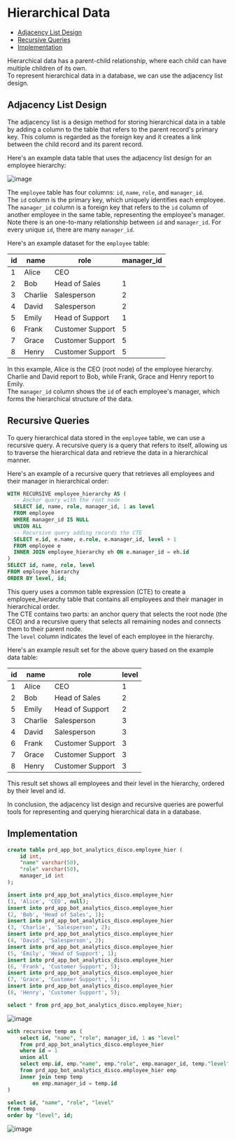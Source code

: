 # Hierarchical Data
- [Adjacency List Design](#adjacency-list-design)
- [Recursive Queries](#recursive-queries)
- [Implementation](#implementation)

Hierarchical data has a parent-child relationship, where each child can have multiple children of its own. <br>
To represent hierarchical data in a database, we can use the adjacency list design.

## Adjacency List Design
The adjacency list is a design method for storing hierarchical data in a table by adding a column to the table that refers to the parent record's primary key. This column is regarded as the foreign key and it creates a link between the child record and its parent record.

Here's an example data table that uses the adjacency list design for an employee hierarchy:

![image](https://user-images.githubusercontent.com/46085656/227180540-3dead881-7f34-4a15-9520-0bab2ac2b976.png)

The `employee` table has four columns: `id`, `name`, `role`, and `manager_id`. <br>
The `id` column is the primary key, which uniquely identifies each employee. <br>
The `manager_id` column is a foreign key that refers to the `id` column of another employee in the same table, representing the employee's manager. <br>
Note there is an one-to-many relationship between `id` and `manager_id`. For every unique `id`, there are many `manager_id`.

Here's an example dataset for the `employee` table:

id | name | role | manager_id
--|--|--|--
1 | Alice | CEO |
2 | Bob | Head of Sales | 1
3 | Charlie | Salesperson | 2
4 | David | Salesperson | 2
5 | Emily | Head of Support | 1
6 | Frank | Customer Support | 5
7 | Grace | Customer Support | 5
8 | Henry | Customer Support | 5
  
In this example, Alice is the CEO (root node) of the employee hierarchy. <br>
Charlie and David report to Bob, while Frank, Grace and Henry report to Emily. <br>
The `manager_id` column shows the `id` of each employee's manager, which forms the hierarchical structure of the data.

## Recursive Queries
To query hierarchical data stored in the `employee` table, we can use a recursive query. A recursive query is a query that refers to itself, allowing us to traverse the hierarchical data and retrieve the data in a hierarchical manner.

Here's an example of a recursive query that retrieves all employees and their manager in hierarchical order:

```sql
WITH RECURSIVE employee_hierarchy AS (
  -- Anchor query with the root node
  SELECT id, name, role, manager_id, 1 as level
  FROM employee
  WHERE manager_id IS NULL
  UNION ALL
  -- Recursive query adding records the CTE
  SELECT e.id, e.name, e.role, e.manager_id, level + 1
  FROM employee e
  INNER JOIN employee_hierarchy eh ON e.manager_id = eh.id
)
SELECT id, name, role, level
FROM employee_hierarchy
ORDER BY level, id;
```

This query uses a common table expression (CTE) to create a employee_hierarchy table that contains all employees and their manager in hierarchical order. <br>
The CTE contains two parts: an anchor query that selects the root node (the CEO) and a recursive query that selects all remaining nodes and connects them to their parent node. <br>
The `level` column indicates the level of each employee in the hierarchy.

Here's an example result set for the above query based on the example data table:

id | name | role | level 
--|--|--|--
1 | Alice   | CEO                  |     1
2 | Bob     | Head of Sales        |     2
5 | Emily   | Head of Support      |     2
3 | Charlie | Salesperson          |     3
4 | David   | Salesperson          |     3
6 | Frank   | Customer Support     |     3
7 | Grace   | Customer Support     |     3
8 | Henry   | Customer Support     |     3
  
This result set shows all employees and their level in the hierarchy, ordered by their level and id.

In conclusion, the adjacency list design and recursive queries are powerful tools for representing and querying hierarchical data in a database.

## Implementation
```sql
create table prd_app_bot_analytics_disco.employee_hier (
	id int,
	"name" varchar(50),
	"role" varchar(50),
	manager_id int
);

insert into prd_app_bot_analytics_disco.employee_hier
(1, 'Alice', 'CEO', null);
insert into prd_app_bot_analytics_disco.employee_hier
(2, 'Bob', 'Head of Sales', 1);
insert into prd_app_bot_analytics_disco.employee_hier
(3,	'Charlie', 'Salesperson', 2);
insert into prd_app_bot_analytics_disco.employee_hier
(4, 'David', 'Salesperson', 2);
insert into prd_app_bot_analytics_disco.employee_hier
(5,	'Emily', 'Head of Support',	1);
insert into prd_app_bot_analytics_disco.employee_hier
(6, 'Frank', 'Customer Support', 5);
insert into prd_app_bot_analytics_disco.employee_hier
(7, 'Grace', 'Customer Support', 5);
insert into prd_app_bot_analytics_disco.employee_hier
(8, 'Henry', 'Customer Support', 5);

select * from prd_app_bot_analytics_disco.employee_hier;
```

![image](https://user-images.githubusercontent.com/46085656/227188167-0467d56d-a8e1-4722-a569-9c1fd4cef9be.png)

```sql
with recursive temp as (
	select id, "name", "role", manager_id, 1 as "level"
	from prd_app_bot_analytics_disco.employee_hier
	where id = 1
	union all
	select emp.id, emp."name", emp."role", emp.manager_id, temp."level" + 1
	from prd_app_bot_analytics_disco.employee_hier emp
	inner join temp temp
		on emp.manager_id = temp.id
)

select id, "name", "role", "level"
from temp
order by "level", id;
```

![image](https://user-images.githubusercontent.com/46085656/227188383-55a16900-af9c-440d-8763-90a0725d1900.png)
